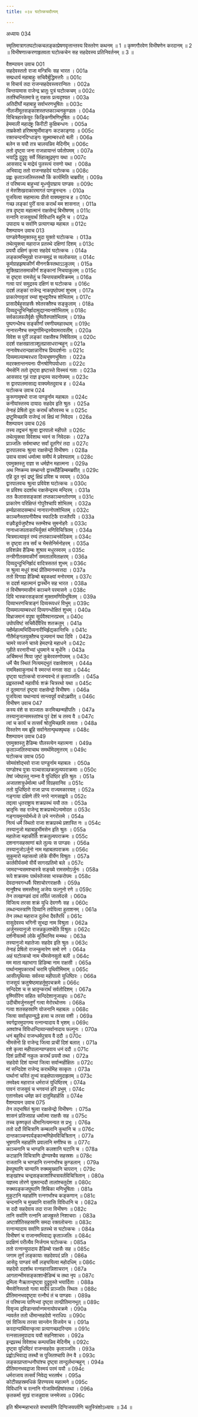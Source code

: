 ```yaml
---
title: ०३४ घटोत्कचदौत्यम्

---
```

अध्यायः 034

स्मृतिमात्रागतघटोत्कचलङ्काप्रेषणवृत्तान्तस्य विस्तरेण कथनम् ॥ 1 ॥ कृष्णगौरवेण विभीषणेन करदानम् ॥ 2 ॥ विभीषणात्करणाहृतवता घटोत्कचेन सह सहदेवस्य प्रतिनिवर्तनम् ॥ 3 ॥
	
वैशम्पायन उवाच 	001  
सहदेवस्ततो राजा मन्त्रिभिः सह भारत ।	001a  
सम्प्रधार्य महाबाहुः सचिवैर्बुद्धिमत्तरैः ॥	001c  
स विचार्य तदा राजन्सहदेवस्त्वरान्वितः ।	002a  
चिन्तयामास राजेन्द्र भ्रातुः पुत्रं घटोत्कचम् ॥	002c  
ततश्चिन्तितमात्रे तु राक्षसः प्रत्यदृश्यत ।	003a  
अतिदीर्घो महाबाहु सर्वाभरणभूषितः ॥	003c  
नीलजीमूतसङ्काशस्तप्तकाञ्चनकुण्डलः ।	004a  
विचित्रहारकेयूरः किङ्किणीमणिभूषितः ॥	004c  
हेममाली महादंष्ट्रः किरीटी कुक्षिबन्धनः ।	005a  
ताम्रकेशो हरिश्मश्रुर्भीमाङ्गः कटकाङ्गदः ॥	005c  
रक्तचन्दनदिग्धाङ्गः सूक्ष्माम्बरधरो बली ।	006a  
बलेन स ययौ तत्र चालयन्निव मेदिनीम् ॥	006c  
ततो दृष्ट्वा जना राजन्नायान्तं पर्वतोपमम् ।	007a  
भयाद्धि दुद्रुवुः सर्वे सिंहात्क्षुद्रमृगा यथा ॥	007c  
आससाद च माद्रेयं पुलस्त्यं रावणो यथा ।	008a  
अभिवाद्य ततो राजन्सहदेवं घटोत्कचः ॥	008c  
प्रह्वः कृताञ्जलिस्तस्थौ किं कार्यमिति चाब्रवीत् ।	009a  
तं परिष्वज्य बाहुभ्यां मूर्ध्न्युपाघ्राय पाण्डवः ॥	009c  
तं मेरुशिखराकारमागतं पाण्डुनन्दनः ।	010a  
पूजयित्वा सहामात्यः प्रीतो वाक्यमुवाच ह ॥	010c  
गच्छ लङ्कां पुरीं वत्स करार्थं मम शासनात् ।	011a  
तत्र दृष्ट्वा महात्मानं राक्षसेन्द्रं बिभीषणम् ॥	011c  
रत्नानि राजसूयार्थं विविधानि बहूनि च ।	012a  
उपादाय च सर्वाणि प्रत्यागच्छ महाबल ॥	012c  
वैशम्पायन उवाच 	013  
पाण्डवेनैवमुक्तस्तु मुदा युक्तो घटोत्कचः ।	013a  
तथेत्युक्त्वा महाराज प्रतस्थे दक्षिणां दिशम् ॥	013c  
प्रययौ दक्षिणं कृत्वा सहदेवं घटोत्कचः ।	014a  
लङ्कामभिमुखो राजन्समुद्रं स व्यलोकयत् ॥	014c  
कूर्मग्राहझषाकीर्णं मीननक्रैस्तथाऽऽकुलम् ।	015a  
शुक्तिव्रातसमाकीर्णं शङ्कानां निचयाकुलम् ॥	015c  
स दृष्ट्वा रामसेतुं च चिन्तयन्रामविक्रमम् ॥	016a  
गत्वा पारं समुद्रस्य दक्षिणं स घटोत्कचः ॥	016c  
ददर्श लङ्कां राजेन्द्र नाकपृष्ठोपमां शुभाम् ।	017a  
प्राकारेणावृतां रम्यां शुभद्वारैश्च शोभिताम् ॥	017c  
प्रासादैर्बहुसाहस्रैः श्वेतरक्तैश्च सङ्कुलाम् ।	018a  
दिव्यदुन्दुभिनिर्ह्रादामुद्यानवनशोभिताम् ॥	018c  
सर्वकालफलैर्वृक्षैः पुष्पितैरुपशोभिताम् ।	019a  
पुष्पगन्धैश्च सङ्कीर्णां रमणीयमहारथाम् ॥	019c  
नानारत्नैश्च सम्पूर्णामिन्द्रस्येवामरावतीम् ।	020a  
विवेश स पुरीं लङ्कां राक्षसैश्च निषेविताम् ॥	020c  
ददर्श राक्षसव्राताञ्शूलप्रासाधरान्बहून् ॥	021a  
नानावेषधरान्दक्षान्नारीश्च प्रियदर्शनाः ॥	021c  
दिव्यमाल्याम्बरधरा दिव्यभूषणभूषिताः ।	022a  
मदरक्तान्तनयनाः पीनश्रोणिपयोधराः ॥	022c  
भैमसेनिं ततो दृष्ट्वा हृष्टास्ते विस्मयं गताः ।	023a  
आससाद गृहं राज्ञ इन्द्रस्य सदनोपमम् ॥	023c  
स द्वारपालमासाद्य वाक्यमेतदुवाच ह ।	024a  
घटोत्कच उवाच 	024  
कुरूणामृषभो राजा पाण्डुर्नाम महाबलः ॥	024c  
कनीयांस्तस्य दायादः सहदेव इति श्रुतः ।	025a  
तेनाहं प्रेषितो दूतः करार्थं कौरवस्य च ॥	025c  
द्रष्टुमिच्छामि राजेन्द्रं त्वं क्षिप्रं मां निवेदय ।	026a  
वैशम्पायन उवाच 	026  
तस्य तद्वचनं श्रुत्वा द्वारपालो महीपते ॥	026c  
तथेत्युक्त्वा विवेशाथ भवनं स निवेदकः ।	027a  
प्राञ्जलिः सर्वमाचष्ट सर्वां दूतगिरं तदा ॥	027c  
द्वारपालवचः श्रुत्वा राक्षसेन्द्रो विभीषणः ।	028a  
उवाच वाक्यं धर्मात्मा समीपं मे प्रवेश्यताम् ॥	028c  
एवमुक्तस्तु राज्ञा स धर्मज्ञेन महात्मना ।	029a  
अथ निष्क्रम्य सम्भ्रान्तो द्वार्स्थोहैडिम्बमब्रवीत् ॥	029c  
एहि दूत नृपं द्रष्टुं क्षिप्रं प्रविश च स्वयम् ।	030a  
द्वारपालवचः श्रुत्वा प्रविवेश घटोत्कचः ॥	030c  
स प्रविश्य ददर्शाथ राक्षसेन्द्रस्य मन्दिरम् ।	031a  
ततः कैलाससङ्काशं तप्तकाञ्चनतोरणम् ॥	031c  
प्राकारेण परिक्षिप्तं गोपुरैश्चापि शोभितम् ।	032a  
हर्म्यप्रासादसम्बाधं नानारत्नोपशोभितम् ॥	032c  
काञ्चनैस्तापनीयैश्च स्फाटिकै राजतैरपि ।	033a  
वज्रवैडूर्यजुष्टैश्च स्तम्भैश्च सुमनोहरैः ॥	033c  
नानाध्वजपताकाभिर्युक्तं मणिविचित्रितम् ।	034a  
चित्रमाल्यावृतं रम्यं तप्तकाञ्चनवेदिकम् ॥	034c  
स दृष्ट्वा तत्र सर्वं च भैमसेनिर्मनोहरम् ।	035a  
प्रविशन्नेव हैडिम्बः शुश्राव मधुरस्वरम् ॥	035c  
तन्त्रीगीतसमाकीर्णं समतालमिताक्षरम् ।	036a  
दिव्यदुन्दुभिनिर्ह्रादं वादित्रसततं शुभम् ॥	036c  
स श्रुत्वा मधुरं शब्दं प्रीतिमानभवत्तदा ।	037a  
ततो विगाह्य हैडिम्बो बहुकक्ष्यां मनोरमाम् ॥	037c  
स ददर्श महात्मानं द्वार्स्थेन सह भारत ।	038a  
तं विभीषणमासीनं काञ्चने परमासने ॥	038c  
दिवि भास्करसङ्काशं मुक्तामणिविभूषितम् ।	039a  
दिव्याभरणचित्राङ्गं दिव्यरूपधरं विभुम् ॥	039c  
दिव्यमाल्याम्बरधरं दिव्यगन्धोक्षितं शुभम् ।	040a  
विभ्राजमानं वपुषा सूर्यवैश्वानरप्रभम् ॥	040c  
उपोपविष्टं सचिवैर्देवैरिव शतक्रतुम् ।	041a  
यक्षैर्महात्मभिर्दिव्यनारीभिर्हृद्यकान्तिभिः ॥	041c  
गीतैर्मङ्गलयुक्तैश्च पूज्यमानं यथा दिवि ।	042a  
चामरे व्यजने चाग्र्ये हेमदण्डे महाधने ॥	042c  
गृहीते वरनारीभ्यां धूयमाने च मूर्धनि ।	043a  
अर्चिष्मन्तं श्रिया जुष्टं कुबेरवरुणोपमम् ॥	043c  
धर्मे चैव स्थितं नित्यमद्भुतं राक्षसेश्वरम् ।	044a  
राममिक्ष्वाकुनाथं वै स्मरन्तं मनसा सदा ॥	044c  
दृष्ट्वा घटोत्कचो राजन्ववन्दे तं कृताञ्जलिः ।	045a  
प्रह्वस्तस्थौ महावीर्यः शक्रं चित्ररथो यथा ॥	045c  
तं दूतमागतं दृष्ट्वा राक्षसेन्द्रो विभीषणः ।	046a  
पूजयित्वा यथान्यायं सान्त्वपूर्वं वचोऽब्रवीत् ॥	046c  
विभीषण उवाच 	047  
कस्य वंशे स सञ्जातः करमिच्छन्महीपतिः ।	047a  
तस्यानुजान्समस्तांश्च पुरं देशं च तस्य वै ॥	047c  
त्वां च कार्यं च तत्सर्वं श्रोतुमिच्छामि तत्वतः ।	048a  
विस्तरेण मम ब्रूहि सर्वानेतान्पृथक्पृथक् ॥	048c  
वैशम्पायन उवाच 	049  
एवमुक्तस्तु हैडिम्बः पौलस्त्येन महात्मना ।	049a  
कृताञ्जलिरुवाचाथ समर्थमिदमुत्तरम् ॥	049c  
घटोत्कच उवाच 	050  
सोमवंशोद्भवो राजा पाण्डुर्नाम महाबलः ।	050a  
पाण्डोश्च पुत्राः पञ्चासञ्छक्रतुल्यपराक्रमाः ॥	050c  
तेषां ज्येष्ठस्तु नाम्ना वै युधिष्ठिर इति श्रुतः ।	051a  
अजातशत्रुर्धर्मात्मा धर्मो विग्रहवानिव ॥	051c  
ततो युधिष्ठिरो राजा प्राप्य राज्यमकारयत् ।	052a  
गङ्गाया दक्षिणे तीरे नगरे नागसाह्वये ॥	052c  
तद्दत्वा धृतराष्ट्राय शक्रप्रस्थं ययौ ततः ।	053a  
भ्रातृभिः सह राजेन्द्र शक्रप्रस्थेऽन्वमोदत ॥	053c  
गङ्गायमुनयोर्मध्ये ते उभे नगरोत्तमे ।	054a  
नित्यं धर्मे स्थितो राजा शक्रप्रस्थे प्रशास्ति नः ॥	054c  
तस्यानुजो महाबाहुर्भीमसेन इति श्रुतः ।	055a  
महातेजा महाकीर्तिः शक्रतुल्यपराक्रमः ॥	055c  
दशनागसहस्राणां बले तुल्यः स पाण्डवः ।	056a  
तस्यानुजोऽर्जुनो नाम महाबलपराक्रमः ॥	056c  
सुकुमारो महासत्वो लोके वीर्येण विश्रुतः ।	057a  
कार्तवीर्यसमो वीर्ये सागरप्रतिमो बले ॥	057c  
जामदग्न्यसमश्चास्त्रे सङ्ख्ये रामसमोऽर्जुनः ।	058a  
रूपे शक्रसमः पार्थस्तेजसा भास्करोपमः ॥	058c  
देवदानवगन्धर्वैः पिशाचोरगराक्षसैः ।	059a  
मानुषैश्च समस्तैस्तु अजेयः फल्गुनो रणे ॥	059c  
तेन तत्खाण्डवं दावं तर्पितं जातवेदसे ।	060a  
विजित्य तरसा शक्रं युधि देवगणैः सह ॥	060c  
लब्धान्यस्त्राणि दिव्यानि तर्पयित्वा हुताशनम् ।	061a  
तेन लब्धा महाराज दुर्लभा दैवतैरपि ॥	061c  
वासुदेवस्य भगिनी सुभद्रा नाम विश्रुता ।	062a  
अर्जुनस्यानुजो राजन्नकुलश्चेति विश्रुतः ॥	062c  
दर्शनीयतमो लोके मूर्तिमानिव मन्मथः ।	063a  
तस्यानुजो महातेजाः सहदेव इति श्रुतः ॥	063c  
तेनाहं प्रेषितो राजन्कुमारेण समो रणे ।	064a  
अहं घटोत्कचो नाम भीमसेनसुतो बली ॥	064c  
मम माता महाभागा हिडिम्बा नाम राक्षसी ।	065a  
पार्थानामुपकारार्थं चरामि पृथिवीमिमाम् ॥	065c  
आसीत्पृथिव्याः सर्वस्या महीपालो युधिष्ठिरः ।	066a  
राजसूयं क्रतुश्रेष्ठमाहर्तुमुपचक्रमे ॥	066c  
सन्दिदेश च स भ्रातृन्करार्थं सर्वतोदिशम् ।	067a  
वृष्णिवीरेण सहितः सन्दिदेशानुजान्नृपः ॥	067c  
उदीचीमर्जुनस्तूर्णं गत्वा मेरोरथोत्तमः ।	068a  
गत्वा शतसहस्राणि योजनानि महाबलः ॥	068c  
जित्वा सर्वान्नृपान्युद्धे हत्वा च तरसा वशी ।	069a  
स्वर्गद्वारमुपागम्य रत्नान्यादाय वै भृशम् ॥	069c  
अश्वांश्च विविधान्दिव्यान्सर्वानादाय फल्गुनः ।	070a  
धनं बहुविधं राजन्धर्मपुत्राय वै ददौ ॥	070c  
भीमसेनो हि राजेन्द्र जित्वा प्राचीं दिशं बलात् ।	071a  
वशे कृत्वा महीपालान्पाण्डवाय धनं ददौ ॥	071c  
दिशं प्रतीचीं नकुलः करार्थं प्रययौ तथा ।	072a  
सहदेवो दिशं याम्यां जित्वा सर्वान्महीक्षितः ॥	072c  
मां सन्दिदेश राजेन्द्र करार्थमिह सत्कृतः ।	073a  
पार्थानां चरितं तुभ्यं सङ्क्षेपात्समुदाहृतम् ॥	073c  
तमवेक्ष्य महाराज धर्मराजं युधिष्ठिरम् ।	074a  
पावनं राजसूयं च भगवन्तं हरिं प्रभुम् ।	074c  
एतानवेक्ष्य धर्मज्ञ करं दातुमिहार्हसि ॥	074e  
वैशम्पायन उवाच 	075  
तेन तद्भाषितं श्रुत्वा राक्षसेन्द्रो विभीषणः ।	075a  
शासनं प्रतिजग्राह धर्मात्मा राक्षसैः सह ॥	075c  
तच्च कृष्णकृतं धीमानित्यमन्यत स प्रभुः ।	076a  
ततो ददौ विचित्राणि कम्बलानि कुथानि च ॥	076c  
दान्तकाञ्चनपर्यङ्कान्मणिहेमविचित्रितान् ।	077a  
भूषणानि महार्हाणि प्रवालानि मणींश्च सः ॥	077c  
काञ्चनानि च भाण्डनि कलशानि घटानि च ।	078a  
कटाहानि विचित्राणि द्रोण्यश्चैव सहस्रशः ॥	078c  
राजतानि च भाण्डानि रत्नगर्भांश्च कुण्डलान् ।	079a  
हेमपुष्पाणि चान्यानि रुक्ममुख्यानि चापरान् ।	079c  
शङ्खांश्च चन्द्रसङ्काशांश्चित्रावर्तविचित्रितान् ।	080a  
यज्ञस्य तोरणे युक्तान्ददौ तालांश्चतुर्दश ॥	080c  
रुक्मपङ्कजपुष्पाणि शिबिका मणिभूषिताः ।	081a  
मुकुटानि महार्हाणि रत्नगर्भांश्च कङ्कणान् ॥	081c  
चन्दनानि च मुख्यानि वासांसि विविधानि च ।	082a  
स ददौ सहदेवाय तदा राजा विभीषणः ॥	082c  
तानि सर्वाणि रत्नानि आजह्रुस्ते निशाचराः ।	083a  
अष्टाशीतिसहस्राणि समदा रक्तलोचनाः ॥	083c  
रत्नान्यादाय सर्वाणि प्रतस्थे स घटोत्कचः ।	084a  
विभीषणं च राजानमभिवाद्य कृताञ्जलिः ॥	084c  
प्रदक्षिणं परीत्यैव निर्जगाम घटोत्कचः ।	085a  
ततो रत्नान्युपादाय हैडिम्बो राक्षसैः सह ॥	085c  
जगाम तूर्णं लङ्कायाः सहदेवपदं प्रति ।	086a  
आसेदुः पाण्डवं सर्वे लङ्घयित्वा महोदधिम् ॥	086c  
सहदेवो ददर्शाथ रत्नाहारान्निशाचरान् ।	087a  
आगतान्भीमसङ्काशान्हैडिम्बं च तथा नृप ॥	087c  
द्रमिला नैऋतान्दृष्ट्वा दुद्रुवुस्ते भयार्दिताः ।	088a  
भैमसेनिस्ततो गत्वा मार्देयं प्राञ्जलिः स्थितः ॥	088c  
प्रीतिमानभवद्दृष्ट्वा रत्नौघं तं च पाण्डवः ।	089a  
तं परिष्वज्य पाणिभ्यां दृष्ट्वा तान्प्रीतिमानभूत् ॥	089c  
विसृज्य द्रविडान्सर्वान्गमनायोपचक्रमे ।	090a  
न्यवर्तत ततो धीमान्सहदेवो नराधिपः ॥	090c  
एवं विजित्य तरसा सान्त्वेन विजयेन च ।	091a  
करदान्पार्थिवान्कृत्वा प्रत्यागच्छदरिन्दमः ॥	091c  
रत्नसालमुपादाय ययौ सहनिशाचरः ।	092a  
इन्द्रप्रस्थं विवेशाथ कम्पयन्निव मेदिनीम् ॥	092c  
दृष्ट्वा युधिष्ठिरं राजन्सहदेवः कृताञ्जलिः ।	093a  
प्रह्वोऽभिवाद्य तस्थौ स पूजितश्चापि तेन वै ॥	093c  
लङ्काप्राप्तान्धनौघांश्च दृष्ट्वा तान्दुर्लभान्बहून् ।	094a  
प्रीतिमानभवद्राजा विस्मयं परमं ययौ ॥	094c  
धर्मराजाय तत्सर्वं निवेद्य भरतर्षभ ।	095a  
कोटीसहस्रमधिकं हिरण्यस्य महात्मने ॥	095c  
विविधानि च रत्नानि गोजाविमहिषांस्तथा ।	096a  
कृतकर्मा सुखं राजन्नुवास जनमेजय ॥ 	096c  

इति श्रीमन्महाभारते सभापर्वणि दिग्विजयपर्वणि चतुस्त्रिंशोऽध्यायः ॥ 34 ॥ 
